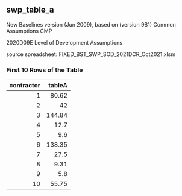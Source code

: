 ## swp_table_a
New Baselines version (Jun 2009), based on (version 9B1) Common Assumptions CMP

2020D09E Level of Development Assumptions

source spreadsheet: FIXED_BST_SWP_SOD_2021DCR_Oct2021.xlsm

### First 10 Rows of the Table
|   contractor |   tableA |
|-------------:|---------:|
|            1 |    80.62 |
|            2 |    42    |
|            3 |   144.84 |
|            4 |    12.7  |
|            5 |     9.6  |
|            6 |   138.35 |
|            7 |    27.5  |
|            8 |     9.31 |
|            9 |     5.8  |
|           10 |    55.75 |